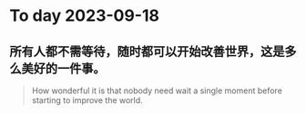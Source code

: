 
# To day 2023-09-18


## 所有人都不需等待，随时都可以开始改善世界，这是多么美好的一件事。
> How wonderful it is that nobody need wait a single moment before starting to improve the world.

    